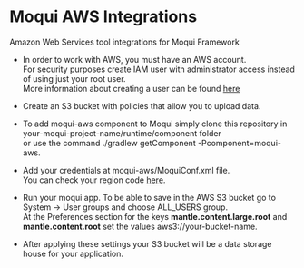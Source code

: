 # Moqui AWS Integrations

Amazon Web Services tool integrations for Moqui Framework

* In order to work with AWS, you must have an AWS account. <br>
For security purposes create IAM user with administrator access instead of using just your root user. <br>
More information about creating a user can be found [here](https://docs.aws.amazon.com/mediapackage/latest/ug/setting-up-create-iam-user.html)

* Create an S3 bucket with policies that allow you to upload data.

* To add moqui-aws component to Moqui simply clone this repository in your-moqui-project-name/runtime/component folder <br>
or use the command ./gradlew getComponent -Pcomponent=moqui-aws.

* Add your credentials at moqui-aws/MoquiConf.xml file. <br>
You can check your region code [here](https://docs.aws.amazon.com/general/latest/gr/rande.html).

* Run your moqui app. To be able to save in the AWS S3 bucket go to System -> User groups and choose ALL_USERS group. <br>
At the Preferences section for the keys **mantle.content.large.root**  and **mantle.content.root** set the values aws3://your-bucket-name.

* After applying these settings your S3 bucket will be a data storage house for your application.
